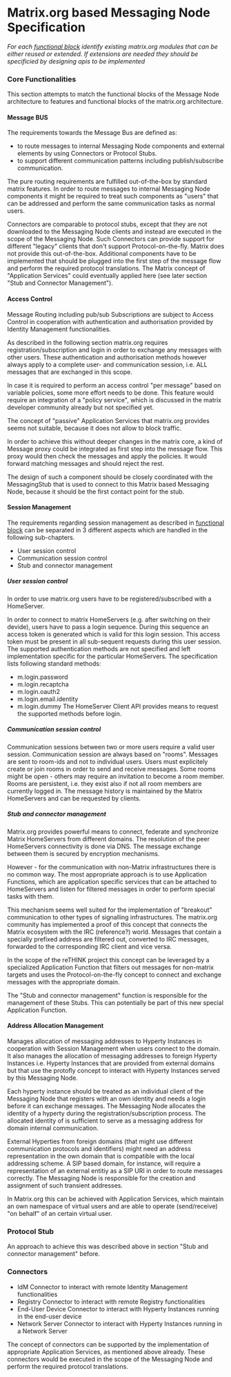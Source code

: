 # Matrix.org based Messaging Node Specification

*For each [functional block](msg-node-architecture.md) identify existing matrix.org modules that can be either reused or extended. If extensions are needed they should be specificied by designing apis to be implemented*



### Core Functionalities

This section attempts to match the functional blocks of the Message Node architecture to features and functional blocks of the matrix.org architecture.

#### Message BUS

The requirements towards the Message Bus are defined as:
* to route messages to internal Messaging Node components and external elements by using Connectors or Protocol Stubs.
* to support different communication patterns including publish/subscribe communication.

The pure routing requirements are fulfilled out-of-the-box by standard matrix features. In order to route messages to internal Messaging Node components it might be required to treat such components as "users" that can be addressed and perform the same communication tasks as normal users.

Connectors are comparable to protocol stubs, except that they are not downloaded to the Messaging Node clients and instead are executed in the scope of the Messaging Node. Such Connectors can provide support for different "legacy" clients that don't support Protocol-on-the-fly.
Matrix does not provide this out-of-the-box. Additional components have to be implemented that should be plugged into the first step of the message flow and perform the required protocol translations. The Matrix concept of "Application Services" could eventually applied here (see later section "Stub and Connector Management").


#### Access Control

>>
Message Routing including pub/sub Subscriptions are subject to Access Control in cooperation with authentication and authorisation provided by Identity Management functionalities.


As described in the following section matrix.org requires registration/subscription and login in order to exchange any messages with other users. These authentication and authorisation methods however always apply to a complete user- and communication session, i.e. ALL messages that are exchanged in this scope.

In case it is required to perform an access control "per message" based on variable policies, some more effort needs to be done.
This feature would require an integration of a "policy service", which is discussed in the matrix developer community already but not specified yet.

The concept of "passive" Application Services that matrix.org provides seems not suitable, because it does not allow to block traffic.

In order to achieve this without deeper changes in the matrix core, a kind of Message proxy could be integrated as first step into the message flow. This proxy would then check the messages and apply the policies. It would forward matching messages and should reject the rest.

The design of such a component should be closely coordinated with the MessagingStub that is used to connect to this Matrix based Messaging Node, because it should be the first contact point for the stub.


#### Session Management

The requirements regarding session management as described in [functional block](msg-node-architecture.md) can be separated in 3 different aspects which are handled in the following sub-chapters.
* User session control
* Communication session control
* Stub and connector management


##### User session control
In order to use matrix.org users have to be registered/subscribed with a HomeServer.

In order to connect to matrix HomeServers (e.g. after switching on their devide), users have to pass a login sequence. During this sequence an access token is generated which is valid for this login session. This access token must be present in all sub-sequent requests during this user session.
The supported authentication methods are not specified and left implementation specific for the particular HomeServers.
The specification lists following standard methods:
* m.login.password
* m.login.recaptcha
* m.login.oauth2
* m.login.email.identity
* m.login.dummy
The HomeServer Client API provides means to request the supported methods before login.

##### Communication session control
Communication sessions between two or more users require a valid user session. Communication session are always based on "rooms". Messages are sent to room-ids and not to individual users. Users must explicitely create or join rooms in order to send and receive messages. Some rooms might be open - others may require an invitation to become a room member.
Rooms are persistent, i.e. they exist also if not all room members are currently logged in. The message history is maintained by the Matrix HomeServers and can be requested by clients.

##### Stub and connector management
Matrix.org provides powerful means to connect, federate and synchronize Matrix HomeServers from different domains. The resolution of the peer HomeServers connectivity is done via DNS. The message exchange between them is secured by encryption mechanisms.

However - for the communication with non-Matrix infrastructures there is no common way. The most appropriate approach is to use Application Functions, which are application specific services that can be attached to HomeServers and listen for filtered messages in order to perform special tasks with them.

This mechanism seems well suited for the implementation of "breakout" communication to other types of signalling infrastructures. The matrix.org community has implemented a proof of this concept that connects the Matrix ecosystem with the IRC (reference?) world. Messages that contain a specially prefixed address are filtered out, converted to IRC messages, forwarded to the corresponding IRC client and vice versa.

In the scope of the reTHINK project this concept can be leveraged by a specialized Application Function that filters out messages for non-matrix targets and uses the Protocol-on-the-fly concept to connect and exchange messages with the appropriate domain.

The "Stub and connector management" function  is responsible for the management of these Stubs. This can potentially be part of this new special Application Function.


#### Address Allocation Management

>>
Manages allocation of messaging addresses to Hyperty Instances in cooperation with Session Management when users connect to the domain.
It also manages the allocation of messaging addresses to foreign Hyperty Instances i.e. Hyperty Instances that are provided from external domains but that use the protofly concept to interact with Hyperty Instances served by this Messaging Node.


Each hyperty instance should be treated as an individual client of the Messaging Node that registers with an own identity and needs a login before it can exchange messages. The Messaging Node allocates the identity of a hyperty during the registration/subscription process. The allocated identity of is sufficient to serve as a messaging address for domain internal communication.

External Hyperties from foreign domains (that might use different communication protocols and identifiers) might need an address representation in the own domain that is compatible with the local addressing scheme. A SIP based domain, for instance, will require a representation of an external entitiy as a SIP URI in order to route messages correctly. The Messaging Node is responsible for the creation and assignment of such transient addresses.

In Matrix.org this can be achieved with Application Services, which maintain an own namespace of virtual users and are able to operate (send/receive) "on behalf" of an certain virtual user.


### Protocol Stub

An approach to achieve this was described above in section "Stub and connector management" before.

### Connectors

>>
* IdM Connector to interact with remote Identity Management functionalities
* Registry Connector to interact with remote Registry functionalities
* End-User Device Connector to interact with Hyperty Instances running in the end-user device
* Network Server Connector to interact with Hyperty Instances running in a Network Server

The concept of connectors can be supported by the implementation of appropriate Application Services, as mentioned above already. These connectors would be executed in the scope of the Messaging Node and perform the required protocol translations.
